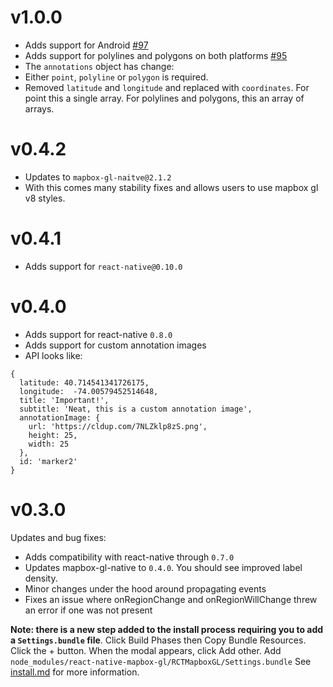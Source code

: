 # v1.0.0

* Adds support for Android [#97](https://github.com/mapbox/react-native-mapbox-gl/pull/97)
* Adds support for polylines and polygons on both platforms [#95](https://github.com/mapbox/react-native-mapbox-gl/pull/95)
* The `annotations` object has change:
 * Either `point`, `polyline` or `polygon` is required.
 * Removed `latitude` and `longitude` and replaced with `coordinates`. For point this a single array. For polylines and polygons, this an array of arrays.


# v0.4.2

* Updates to `mapbox-gl-naitve@2.1.2`
* With this comes many stability fixes and allows users to use mapbox gl v8 styles.

# v0.4.1

* Adds support for `react-native@0.10.0`

# v0.4.0

* Adds support for react-native `0.8.0`
* Adds support for custom annotation images
 * API looks like:
```
{
  latitude: 40.714541341726175,
  longitude:  -74.00579452514648,
  title: 'Important!',
  subtitle: 'Neat, this is a custom annotation image',
  annotationImage: {
    url: 'https://cldup.com/7NLZklp8zS.png',
    height: 25,
    width: 25
  },
  id: 'marker2'
}
```

# v0.3.0

Updates and bug fixes:
* Adds compatibility with react-native through `0.7.0`
* Updates mapbox-gl-native to `0.4.0`. You should see improved label density.
* Minor changes under the hood around propagating events
* Fixes an issue where onRegionChange and onRegionWillChange threw an error if one was not present

**Note: there is a new step added to the install process requiring you to add a `Settings.bundle` file**. Click Build Phases then Copy Bundle Resources. Click the + button. When the modal appears, click Add other. Add `node_modules/react-native-mapbox-gl/RCTMapboxGL/Settings.bundle` See [install.md](https://github.com/mapbox/react-native-mapbox-gl/blob/master/ios/install.md) for more information.
